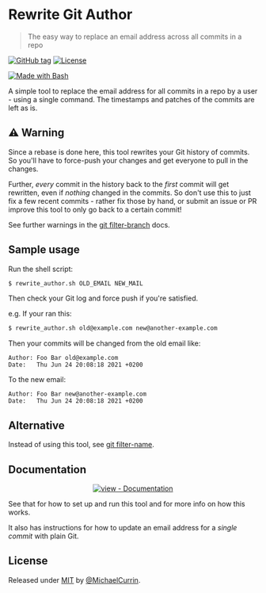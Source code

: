 # Rewrite Git Author
> The easy way to replace an email address across all commits in a repo

[![GitHub tag](https://img.shields.io/github/tag/MichaelCurrin/rewrite-git-author?include_prereleases=&sort=semver)](https://github.com/MichaelCurrin/rewrite-git-author/releases/)
[![License](https://img.shields.io/badge/License-MIT-blue)](#license)

[![Made with Bash](https://img.shields.io/badge/Bash->=3-blue?logo=gnu-bash&logoColor=white)](https://www.gnu.org/software/bash/)

A simple tool to replace the email address for all commits in a repo by a user - using a single command. The timestamps and patches of the commits are left as is.


## ⚠️ **Warning**

Since a rebase is done here, this tool rewrites your Git history of commits. So you'll have to force-push your changes and get everyone to pull in the changes. 

Further, _every_ commit in the history back to the _first_ commit will get rewritten, even if _nothing_ changed in the commits. So don't use this to just fix a few recent commits - rather fix those by hand, or submit an issue or PR improve this tool to only go back to a certain commit!

See further warnings in the [git filter-branch][] docs.

[git filter-branch]: https://git-scm.com/docs/git-filter-branch


## Sample usage

Run the shell script:

```sh
$ rewrite_author.sh OLD_EMAIL NEW_MAIL
```

Then check your Git log and force push if you're satisfied.

e.g. If your ran this:

```sh
$ rewrite_author.sh old@example.com new@another-example.com
```

Then your commits will be changed from the old email like:

```
Author: Foo Bar old@example.com
Date:   Thu Jun 24 20:08:18 2021 +0200
```

To the new email:

```
Author: Foo Bar new@another-example.com
Date:   Thu Jun 24 20:08:18 2021 +0200
```


## Alternative

Instead of using this tool, see [git filter-name](https://michaelcurrin.github.io/dev-cheatsheets/cheatsheets/version-control/git/commands/filter-name.html).


## Documentation

<div align="center">

[![view - Documentation](https://img.shields.io/badge/view-Documentation-blue?style=for-the-badge)](https://michaelcurrin.github.io/rewrite-git-author/ "Go to project documentation")

</div>
    
See that for how to set up and run this tool and for more info on how this works.

It also has instructions for how to update an email address for a _single commit_ with plain Git.


## License

Released under [MIT](/LICENSE) by [@MichaelCurrin](https://github.com/MichaelCurrin).
